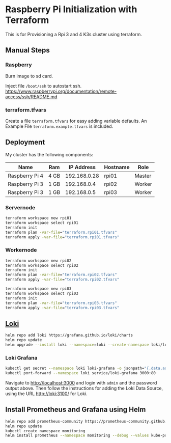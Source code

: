 # Raspberry Pi Initialization with Terraform

This is for Provisioning a Rpi 3 and 4 K3s cluster using terraform.

## Manual Steps

### Raspberry

Burn image to sd card.

Inject file `/boot/ssh` to autostart ssh. <https://www.raspberrypi.org/documentation/remote-access/ssh/README.md>

### terraform.tfvars

Create a file `terraform.tfvars` for easy adding variable defaults.
An Example File `terraform.example.tfvars` is included.

## Deployment

My cluster has the following components:

  Name         | Ram  | IP Address    | Hostname  | Role   |
---------------|------|---------------|-----------|--------|
Raspberry Pi 4 | 4 GB | 192.168.0.28  | rpi01     | Master |
Raspberry Pi 3 | 1 GB | 192.168.0.4   | rpi02     | Worker |
Raspberry Pi 3 | 1 GB | 192.168.0.5   | rpi03     | Worker |

### Servernode

```cmd
terraform workspace new rpi01
terraform workspace select rpi01
terraform init
terraform plan -var-file="terraform.rpi01.tfvars"
terraform apply -var-file="terraform.rpi01.tfvars"
```

### Workernode

```cmd
terraform workspace new rpi02
terraform workspace select rpi02
terraform init
terraform plan -var-file="terraform.rpi02.tfvars"
terraform apply -var-file="terraform.rpi02.tfvars"
```

```cmd
terraform workspace new rpi03
terraform workspace select rpi03
terraform init
terraform plan -var-file="terraform.rpi03.tfvars"
terraform apply -var-file="terraform.rpi03.tfvars"
```



## [Loki](https://grafana.com/docs/loki/latest/installation/helm/>)

```sh
helm repo add loki https://grafana.github.io/loki/charts
helm repo update
helm upgrade --install loki --namespace=loki --create-namespace loki/loki-stack  --set grafana.enabled=true,prometheus.enabled=true,prometheus.alertmanager.persistentVolume.enabled=false,prometheus.server.persistentVolume.enabled=false
```

### Loki Grafana

```sh
kubectl get secret --namespace loki loki-grafana -o jsonpath="{.data.admin-password}"
kubectl port-forward --namespace loki service/loki-grafana 3000:80
```

Navigate to <http://localhost:3000> and login with `admin` and the password output above. Then follow the instructions for adding the Loki Data Source, using the URL <http://loki:3100/> for Loki.

## Install Prometheus and Grafana using Helm

```sh
helm repo add prometheus-community https://prometheus-community.github.io/helm-charts
helm repo update
kubectl create namespace monitoring
helm install prometheus --namespace monitoring --debug --values kube-prometheus-stack.values.yml prometheus-community/kube-prometheus-stack
```
